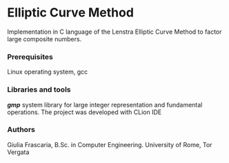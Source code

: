 # Elliptic Curve Method
Implementation in C language of the Lenstra Elliptic Curve Method to factor large composite numbers.

### Prerequisites
Linux operating system, gcc

### Libraries and tools
**_gmp_** system library for large integer representation and fundamental operations. The project was developed with CLion IDE

### Authors
Giulia Frascaria, B.Sc. in Computer Engineering. University of Rome, Tor Vergata
